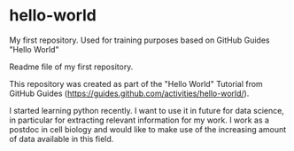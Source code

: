 # hello-world
My first repository. Used for training purposes based on GitHub Guides "Hello World"

Readme file of my first repository. 

This repository was created as part of the "Hello World" Tutorial from GitHub Guides (https://guides.github.com/activities/hello-world/).

I started learning python recently. I want to use it in future for data science, in particular for extracting relevant information for my work. I work as a postdoc in cell biology and would like to make use of the increasing amount of data available in this field. 
